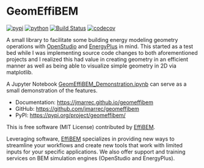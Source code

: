 # GeomEffiBEM


[![pypi](https://img.shields.io/pypi/v/geomeffibem.svg)](https://pypi.org/project/geomeffibem/)
[![python](https://img.shields.io/pypi/pyversions/geomeffibem.svg)](https://pypi.org/project/geomeffibem/)
[![Build Status](https://github.com/jmarrec/geomeffibem/actions/workflows/dev.yml/badge.svg)](https://github.com/jmarrec/geomeffibem/actions/workflows/dev.yml)
[![codecov](https://codecov.io/gh/jmarrec/geomeffibem/branch/main/graphs/badge.svg)](https://codecov.io/github/jmarrec/geomeffibem)


A small library to facilitate some building energy modeling geometry operations with [OpenStudio](https://github.com/NREL/OpenStudio) and [EnergyPlus](https://github.com/NREL/EnergyPlus) in mind. This started as a test bed while I was implementing source code changes to both aforementioned projects and I realized this had value in creating geometry in an efficient manner as well as being able to visualize simple geometry in 2D via matplotlib.

A Jupyter Notebook [GeomEffiBEM_Demonstration.ipynb](GeomEffiBEM_Demonstration.ipynb) can serve as a small demonstration of the features.


* Documentation: <https://jmarrec.github.io/geomeffibem>
* GitHub: <https://github.com/jmarrec/geomeffibem>
* PyPI: <https://pypi.org/project/geomeffibem/>


This is free software (MIT License) contributed by [EffiBEM](https://www.effibem.com).

Leveraging software, [EffiBEM](https://www.effibem.com) specializes in providing new ways to streamline your workflows and create new tools that work with limited inputs for your specific applications. We also offer support and training services on BEM simulation engines (OpenStudio and EnergyPlus).

